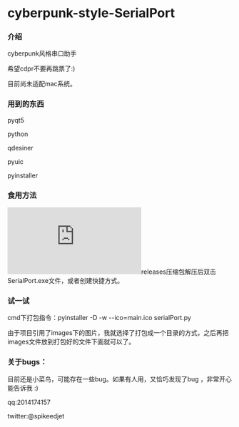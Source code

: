# cyberpunk-style-SerialPort
### 介绍

cyberpunk风格串口助手 

希望cdpr不要再跳票了:)

目前尚未适配mac系统。

### 用到的东西

pyqt5

python

qdesiner

pyuic

pyinstaller

### 食用方法

![下载](https://github.com/LUHUIBIN/cyberpunk-style-SerialPort/releases/download/0.1/cyberpink.7z)releases压缩包解压后双击SerialPort.exe文件，或者创建快捷方式。

### 试一试

cmd下打包指令：pyinstaller -D -w --ico=main.ico serialPort.py

由于项目引用了images下的图片，我就选择了打包成一个目录的方式，之后再把images文件放到打包好的文件下面就可以了。


### 关于bugs：

目前还是小菜鸟，可能存在一些bug。如果有人用，又恰巧发现了bug ，非常开心能告诉我 :)

qq:2014174157

twitter:@spikeedjet

